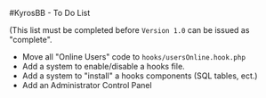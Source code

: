#KyrosBB - To Do List

(This list must be completed before `Version 1.0` can be issued as "complete".

- Move all "Online Users" code to `hooks/usersOnline.hook.php`
- Add a system to enable/disable a hooks file.
- Add a system to "install" a hooks components (SQL tables, ect.)
- Add an Administrator Control Panel